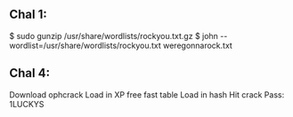 ## Chal 1:
  $ sudo gunzip /usr/share/wordlists/rockyou.txt.gz
  $ john --wordlist=/usr/share/wordlists/rockyou.txt weregonnarock.txt

## Chal 4:
Download ophcrack
Load in XP free fast table
Load in hash
Hit crack
Pass: 1LUCKYS
